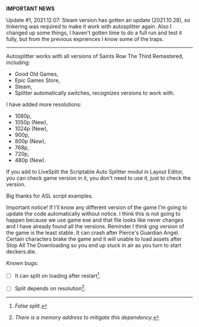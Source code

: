 **IMPORTANT NEWS**

Update #1, 2021.12.07: Steam version has gotten an update (2021.10.28), so tinkering was required to make it work with autosplitter again. Also I changed up some things, I haven't gotten time to do a full run and test it fully, but from the previous expriences I know some of the traps.

<hr>
 
Autosplitter works with all versions of Saints Row The Third Remastered, including:

- Good Old Games,
- Epic Games Store,
- Steam,
- Splitter automatically switches, recognizes versions to work with.

I have added more resolutions:

- 1080p,
- 1050p (New),
- 1024p (New),
- 900p,
- 800p (New),
- 768p,
- 720p,
- 480p (New).

If you add to LiveSplit the Scriptable Auto Splitter modul in Layout Editor, you can check game version in it, you don't need to use it, just to check the version.

Big thanks for ASL script examples.

Important notice! If I'll know any different version of the game I'm going to update the code automatically without notice. I think this is not going to happen because we use game exe and that file looks like never changes and I have already found all the versions. Reminder I think gog version of the game is the least stable. It can crash after Pierce's Guardian Angel. Certain characters brake the game and it will unable to load assets after Stop All The Downloading so you end up stuck in air as you turn to start deckers.die.

Known bugs:
- [ ] It can split on loading after restart[^1].

- [ ] Split depends on resolution[^2].

[^1]: *False split.*
[^2]: *There is a memory address to mitigate this dependency.*
